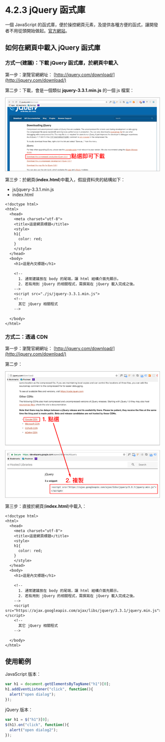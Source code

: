 # 4.2.3 jQuery 函式庫

一個 JavaScript 的函式庫，便於操控網頁元素，及提供各種方便的函式，讓開發者不用從頭開始做起。[官方網站](http://jquery.com/)。

## 如何在網頁中載入 jQuery 函式庫

### 方式一\(建議\)：下載 jQuery 函式庫，於網頁中載入

第一步：瀏覽官網網址： [http://jquery.com/download/](http://jquery.com/download/)

第二步：下載，會是一個類似 **jquery-3.3.1.min.js** 的一個 js 檔案：

![](../../.gitbook/assets/jquery_download.png)

第三步：於網頁\(**index.html**\)中載入，假設資料夾的結構如下：

* js/jquery-3.3.1.min.js
* index.html

```markup
<!doctype html>
<html>
  <head>
    <meta charset="utf-8">
    <title>這是網頁標題</title>
    <style>
    h1{
      color: red;
    }
    </style>
  </head>
  <body>
    <h1>這是內文標題</h1>

    <!--
      1. 通常建議放在 body 的尾端，讓 html 結構介面先顯示。
      2. 若有用到 jQuery 的相關程式，需撰寫在 jQuery 載入完成之後。
    -->
    <script src="./js/jquery-3.3.1.min.js">
    <!--
      其它 jQuery 相關程式
    -->

  </body>
</html>
```

### 方式二：透過 CDN

第一步：瀏覽官網網址： [http://jquery.com/download/](http://jquery.com/download/)

第二步：

![](../../.gitbook/assets/jquery_download_by_cdn.png)

第三步：直接於網頁\(**index.html**\)中載入：

```markup
<!doctype html>
<html>
  <head>
    <meta charset="utf-8">
    <title>這是網頁標題</title>
    <style>
    h1{
      color: red;
    }
    </style>
  </head>
  <body>
    <h1>這是內文標題</h1>

    <!--
      1. 通常建議放在 body 的尾端，讓 html 結構介面先顯示。
      2. 若有用到 jQuery 的相關程式，需撰寫在 jQuery 載入完成之後。
    -->
    <script src="https://ajax.googleapis.com/ajax/libs/jquery/3.3.1/jquery.min.js"></script>
    <!--
      其它 jQuery 相關程式
    -->

  </body>
</html>
```

## 使用範例

JavaScript 版本：

```javascript
var h1 = document.getElementsByTagName("h1")[0];
h1.addEventListener("click", function(){
  alert("open dialog");
});
```

jQuery 版本：

```javascript
var h1 = $("h1")[0];
$(h1).on("click", function(){
  alert("open dialog2");
});
```

